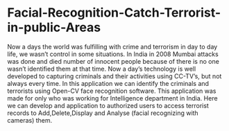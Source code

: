 # Facial-Recognition-Catch-Terrorist-in-public-Areas
Now a days the world was fulfilling with crime and terrorism in day to day life, we wasn’t control in some situations. In India in 2008 Mumbai attacks was done and died number of innocent people because of there is no one wasn’t identified them at that time. Now a day’s technology is well developed to capturing criminals and their activities using CC-TV’s, but not always every time. In this application we can identify the criminals and terrorists using Open-CV face recognition software. This application was made for only who was working for Intelligence department in India. Here we can develop and application to authorized users to access terrorist records to Add,Delete,Display and Analyse (facial recognizing with cameras) them.
